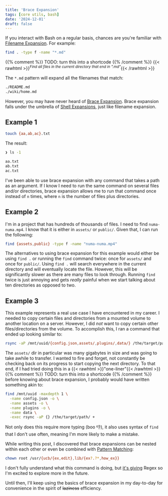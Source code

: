 ```yaml
---
title: 'Brace Expansion'
tags: [core utils, bash]
date: '2024-12-01'
draft: false
---
```


If you interact with Bash on a regular basis, chances are you're familiar with [Filename Expansion][1]. For example:

```bash
find . -type f -name "*.md"
```

{{% comment %}} TODO: turn this into a shortcode {{% /comment %}}
{{< rawhtml >}}<sup><em>Find all files in the current directory that end in ".md"</em></sup>{{< /rawhtml >}}

The `*.md` pattern will expand all the filenames that match:

```bash
./README.md
./wiki/home.md
```

However, you may have never heard of [Brace Expansion][2]. Brace expansion falls under the umbrella of [Shell Expansions][3], just like filename expansion.

## Example 1

```bash
touch {aa,ab,ac}.txt
```

The result:

```bash
❯ ls -1

aa.txt
ab.txt
ac.txt
```

I've been able to use brace expansion with any command that takes a path as an argument. If I know I need to run the same command on several files and/or directories, brace expansion allows me to run that command once instead of `n` times, where `n` is the number of files plus directories.

## Example 2

I'm in a project that has hundreds of thousands of files. I need to find `numa-numa.mp4`. I know that it is either in `assets/` or `public/`. Given that, I can run the following:

```bash
find {assets,public} -type f -name "numa-numa.mp4"
```

The alternatives to using brace expansion for this example would either be using `find .` or running the `find` command twice: once for `assets/` and once for `public/`. Using `find .` will search everywhere in the current directory and will eventually locate the file. However, this will be significantly slower as there are many files to look through. Running `find` twice is just annoying and gets *really* painful when we start talking about ten directories as opposed to two.

## Example 3

This example represents a real use case I have encountered in my career. I needed to copy certain files and directories from a mounted volume to another location on a server. However, I did *not* want to copy certain other files/directories from the volume. To accomplish this, I ran a command that ended up looking similar to:

```bash
rsync -aP /mnt/uuid/{config.json,assets/,plugins/,data/} /the/target/path/
```

The `assets/` dir in particular was many gigabytes in size and was going to take awhile to transfer. I wanted to fire and forget, not constantly be checking back on its progress to start copying the next directory. To that end, if I had tried doing this in a
{{< rawhtml >}}<span style="cursor:help;text-decoration:underline var(--content) dashed" title="You'll understand the sarcastic quotes in a moment">"one-liner"</span>{{< /rawhtml >}}{{% comment %}} TODO: turn this into a shortcode {{% /comment %}}
before knowing about brace expansion, I probably would have written something akin to:

```bash
find /mnt/uuid -maxdepth 1 \
  -name config.json -o \
  -name assets -o \
  -name plugins -o \
  -name data \
  -exec rsync -aP {} /the/target/path/ +
```

Not only does this require more typing (boo :thumbsdown:), it also uses syntax of `find` that I don't use often, meaning I'm more likely to make a mistake.

While writing this post, I discovered that brace expansions can be nested within each other or even be combined with [Pattern Matching][4]:

```bash
chown root /usr/{ucb/{ex,edit},lib/{ex?.?*,how_ex}}
```

I don't fully understand what this command is doing, but [it's giving][5] Regex so I'm excited to explore more in the future.

Until then, I'll keep using the basics of brace expansion in my day-to-day for convenience in the spirit of ~~laziness~~ efficiency.

[1]: https://www.gnu.org/software/bash/manual/html_node/Filename-Expansion.html
[2]: https://www.gnu.org/software/bash/manual/html_node/Brace-Expansion.html
[3]: https://www.gnu.org/software/bash/manual/html_node/Shell-Expansions.html
[4]: https://www.gnu.org/software/bash/manual/html_node/Pattern-Matching.html
[5]: https://knowyourmeme.com/memes/its-giving
